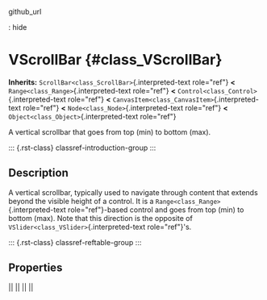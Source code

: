 github_url

:   hide

# VScrollBar {#class_VScrollBar}

**Inherits:** `ScrollBar<class_ScrollBar>`{.interpreted-text role="ref"}
**\<** `Range<class_Range>`{.interpreted-text role="ref"} **\<**
`Control<class_Control>`{.interpreted-text role="ref"} **\<**
`CanvasItem<class_CanvasItem>`{.interpreted-text role="ref"} **\<**
`Node<class_Node>`{.interpreted-text role="ref"} **\<**
`Object<class_Object>`{.interpreted-text role="ref"}

A vertical scrollbar that goes from top (min) to bottom (max).

::: {.rst-class}
classref-introduction-group
:::

## Description

A vertical scrollbar, typically used to navigate through content that
extends beyond the visible height of a control. It is a
`Range<class_Range>`{.interpreted-text role="ref"}-based control and
goes from top (min) to bottom (max). Note that this direction is the
opposite of `VSlider<class_VSlider>`{.interpreted-text role="ref"}\'s.

::: {.rst-class}
classref-reftable-group
:::

## Properties

||
||
||
||
